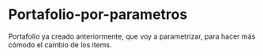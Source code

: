 # Portafolio-por-parametros
Portafolio ya creado anteriormente, que voy a parametrizar, para hacer más cómodo el cambio de los items.
